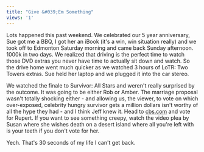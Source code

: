 ```yaml
---
title: "Give &#039;Em Something"
views: '1'
---
```

<p>Lots happened this past weekend.  We celebrated our 5 year anniversary, Sue got me a BBQ, I got her an iBook (it's a win, win situation really) and we took off to Edmonton Saturday morning and came back Sunday afternoon.  1000k in two days.  We realized that driving is the perfect time to watch those DVD extras you never have time to actually sit down and watch.  So the drive home went much quicker as we watched 3 hours of LoTR: Two Towers extras.  Sue held her laptop and we plugged it into the car stereo.</p>
<p>We watched the finale to Survivor: All Stars and weren't really surprised by the outcome.  It was going to be either Rob or Amber.  The marriage proposal wasn't totally shocking either - and allowing us, the viewer, to vote on which over-exposed, celebrity hungry survivor gets a million dollars isn't worthy of all the hype they had - and I think Jeff knew it.  Head to <a href="https://www.cbs.com">cbs.com</a> and vote for Rupert.  If you want to see something creepy, watch the video plea by Susan where she wishes death on a desert island where all you're left with is your teeth if you don't vote for her.</p>
<p>Yech.  That's 30 seconds of my life I can't get back.</p>
